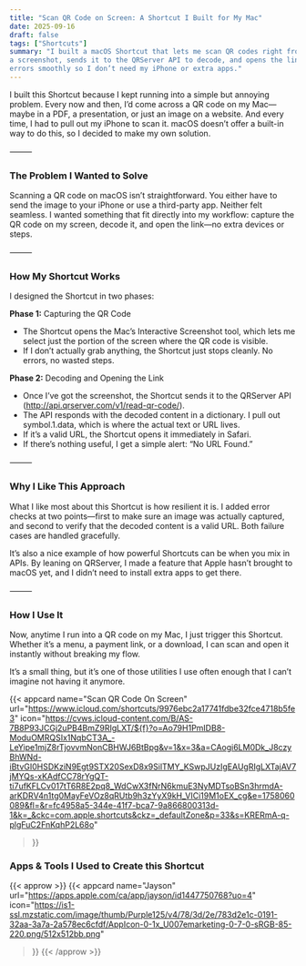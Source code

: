 ```yaml
---
title: "Scan QR Code on Screen: A Shortcut I Built for My Mac"
date: 2025-09-16
draft: false
tags: ["Shortcuts"]
summary: "I built a macOS Shortcut that lets me scan QR codes right from my screen. It grabs 
a screenshot, sends it to the QRServer API to decode, and opens the link in Safari—handling 
errors smoothly so I don’t need my iPhone or extra apps."
---
```


I built this Shortcut because I kept running into a simple but annoying problem. Every now 
and then, I’d come across a QR code on my Mac—maybe in a PDF, a presentation, or just an image 
on a website. And every time, I had to pull out my iPhone to scan it. macOS doesn’t offer 
a built-in way to do this, so I decided to make my own solution.

⸻

### The Problem I Wanted to Solve

Scanning a QR code on macOS isn’t straightforward. You either have to send the image to your 
iPhone or use a third-party app. Neither felt seamless. I wanted something that fit directly 
into my workflow: capture the QR code on my screen, decode it, and open the link—no extra 
devices or steps.

⸻

### How My Shortcut Works

I designed the Shortcut in two phases:

**Phase 1:** Capturing the QR Code

- The Shortcut opens the Mac’s Interactive Screenshot tool, which lets me select just the 
portion of the screen where the QR code is visible.
- If I don’t actually grab anything, the Shortcut just stops cleanly. No errors, no wasted 
steps.

**Phase 2:** Decoding and Opening the Link

- Once I’ve got the screenshot, the Shortcut sends it to the QRServer API (http://api.qrserver.com/v1/read-qr-code/).
- The API responds with the decoded content in a dictionary. I pull out symbol.1.data, which 
is where the actual text or URL lives.
- If it’s a valid URL, the Shortcut opens it immediately in Safari.
- If there’s nothing useful, I get a simple alert: “No URL Found.”

⸻

### Why I Like This Approach

What I like most about this Shortcut is how resilient it is. I added error checks at two 
points—first to make sure an image was actually captured, and second to verify that the 
decoded content is a valid URL. Both failure cases are handled gracefully.

It’s also a nice example of how powerful Shortcuts can be when you mix in APIs. By leaning 
on QRServer, I made a feature that Apple hasn’t brought to macOS yet, and I didn’t need to 
install extra apps to get there.

⸻

### How I Use It

Now, anytime I run into a QR code on my Mac, I just trigger this Shortcut. Whether it’s a 
menu, a payment link, or a download, I can scan and open it instantly without breaking my 
flow.

It’s a small thing, but it’s one of those utilities I use often enough that I can’t imagine 
not having it anymore.

{{< appcard 
  name="Scan QR Code On Screen"
  url="https://www.icloud.com/shortcuts/9976ebc2a17741fdbe32fce4718b5fe3"
  icon="https://cvws.icloud-content.com/B/AS-7B8P93JCGj2uPB4BmZ9RIgLXT/${f}?o=Ao79H1PmIDB8-ModuOMRQSIx1NqbCT3A_-LeYipe1mjZ8rTjovvmNonCBHWJ6BtBpg&v=1&x=3&a=CAogi6LM0Dk_J8czyBhWNd-iBtvGI0HSDKziN9Egt9STX20SexD8x9SilTMY_KSwpJUzIgEAUgRIgLXTajAV7jMYQs-xKAdfCC78rYgQT-ti7ufKFLCv017tT6R8E2pq8_WdCwX3fNrN6kmuE3NyMDTsoBSn3hrmdA-arKDRV4n1tg0MayFeVOz8qRUtb9h3zYyX9kH_VICi19M1oEX_cg&e=1758060089&fl=&r=fc4958a5-344e-41f7-bca7-9a866800313d-1&k=_&ckc=com.apple.shortcuts&ckz=_defaultZone&p=33&s=KRERmA-q-plgFuC2FnKqhP2L68o"
>}}

### Apps & Tools I Used to Create this Shortcut

{{< approw >}}
  {{< appcard 
    name="Jayson"
    url="https://apps.apple.com/ca/app/jayson/id1447750768?uo=4"
    icon="https://is1-ssl.mzstatic.com/image/thumb/Purple125/v4/78/3d/2e/783d2e1c-0191-32aa-3a7a-2a578ec6cfdf/AppIcon-0-1x_U007emarketing-0-7-0-sRGB-85-220.png/512x512bb.png"
  >}}
{{< /approw >}}

